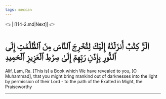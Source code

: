 ```yaml
---
tags: meccan
---
```


👈  | [[14-2.md|Next]] 👉

# الٓرۚ كِتَٰبٌ أَنزَلۡنَٰهُ إِلَيۡكَ لِتُخۡرِجَ ٱلنَّاسَ مِنَ ٱلظُّلُمَٰتِ إِلَى ٱلنُّورِ بِإِذۡنِ رَبِّهِمۡ إِلَىٰ صِرَٰطِ ٱلۡعَزِيزِ ٱلۡحَمِيدِ

Alif, Lam, Ra. [This is] a Book which We have revealed to you, [O Muhammad], that you might bring mankind out of darknesses into the light by permission of their Lord - to the path of the Exalted in Might, the Praiseworthy

---

